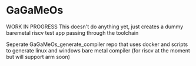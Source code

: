 # GaGaMeOs

WORK IN PROGRESS
This doesn't do anything yet, just creates a dummy baremetal riscv test app passing through the toolchain

Seperate GaGaMeOs_generate_compiler repo that uses docker and scripts to generate linux and windows bare metal compiler (for riscv at the moment but will support arm soon)
